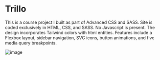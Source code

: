 # Trillo
This is a course project I built as part of Advanced CSS and SASS. Site is coded exclusively in HTML, CSS, and SASS. No Javascript is present.  The design incorporates Tailwind colors with html entities.  Features include a Flexbox layout, sidebar navigation, SVG icons, button animations, and five media query breakpoints.

![image](https://user-images.githubusercontent.com/125829913/226487821-a0d69ef4-f034-4d72-8708-415f7451f97a.png)
